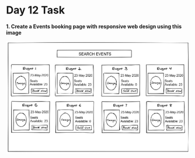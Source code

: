 # Day 12 Task

**1. Create a Events booking page with responsive web design using this image**


![img!](./events-home-page.jpg)
